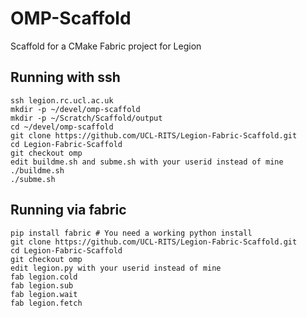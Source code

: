 # OMP-Scaffold
Scaffold for a CMake Fabric project for Legion

## Running with ssh

```
ssh legion.rc.ucl.ac.uk
mkdir -p ~/devel/omp-scaffold
mkdir -p ~/Scratch/Scaffold/output
cd ~/devel/omp-scaffold
git clone https://github.com/UCL-RITS/Legion-Fabric-Scaffold.git
cd Legion-Fabric-Scaffold
git checkout omp
edit buildme.sh and subme.sh with your userid instead of mine
./buildme.sh
./subme.sh
```

## Running via fabric

```
pip install fabric # You need a working python install
git clone https://github.com/UCL-RITS/Legion-Fabric-Scaffold.git
cd Legion-Fabric-Scaffold
git checkout omp
edit legion.py with your userid instead of mine
fab legion.cold
fab legion.sub
fab legion.wait
fab legion.fetch
```
